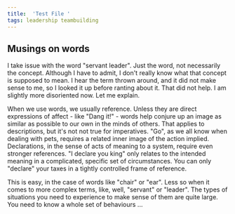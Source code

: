 ```yaml
---
title:  'Test File '
tags: leadership teambuilding
---
```




## Musings on words

I take issue with the word "servant leader". Just the word, not necessarily the concept. Although I have to admit, I don't really know what that concept is supposed to mean. I hear the term thrown around, and it did not make sense to me, so I looked it up before ranting about it. That did not help. I am slightly more disoriented now. Let me explain. 

When we use words, we usually reference. Unless they are direct expressions of affect - like "Dang it!" - words help conjure up an image as similar as possible to our own in the minds of others. That applies to descriptions, but it's not not true for imperatives. "Go", as we all know when dealing with pets, requires a related inner image of the action implied. Declarations, in the sense of acts of meaning to a system, require even stronger references. "I declare you king" only relates to the intended meaning in a complicated, specific set of circumstances. You can only "declare" your taxes in a tightly controlled frame of reference. 

This is easy, in the case of words like "chair" or "ear". Less so when it comes to more complex terms, like, well, "servant" or "leader". The types of situations you need to experience to make sense of them are quite large. You need to know a whole set of behaviours ... 
